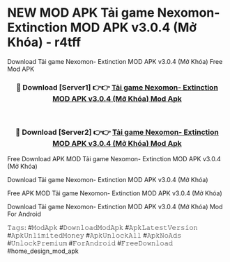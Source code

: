 # NEW MOD APK Tải game Nexomon- Extinction MOD APK v3.0.4 (Mở Khóa) - r4tff
Download Tải game Nexomon- Extinction MOD APK v3.0.4 (Mở Khóa) Free Mod APK

<div align="center">
<h3>🔴 Download [Server1] 👉👉 <a href="https://apk-comot.site?title=Tải_game_Nexomon-_Extinction_MOD_APK_v3.0.4_(Mở_Khóa)">Tải game Nexomon- Extinction MOD APK v3.0.4 (Mở Khóa) Mod Apk</a></h3><br>

<h3>🔴 Download [Server2] 👉👉 <a href="https://apk-comot.site?title=Tải_game_Nexomon-_Extinction_MOD_APK_v3.0.4_(Mở_Khóa)">Tải game Nexomon- Extinction MOD APK v3.0.4 (Mở Khóa) Mod Apk</a></h3>
</div>


Free Download APK MOD Tải game Nexomon- Extinction MOD APK v3.0.4 (Mở Khóa)

Download Tải game Nexomon- Extinction MOD APK v3.0.4 (Mở Khóa) 

Free APK MOD Tải game Nexomon- Extinction MOD APK v3.0.4 (Mở Khóa) 

Download Tải game Nexomon- Extinction MOD APK v3.0.4 (Mở Khóa) Mod For Android

𝚃𝚊𝚐𝚜: #𝙼𝚘𝚍𝙰𝚙𝚔 #𝙳𝚘𝚠𝚗𝚕𝚘𝚊𝚍𝙼𝚘𝚍𝙰𝚙𝚔 #𝙰𝚙𝚔𝙻𝚊𝚝𝚎𝚜𝚝𝚅𝚎𝚛𝚜𝚒𝚘𝚗 #𝙰𝚙𝚔𝚄𝚗𝚕𝚒𝚖𝚒𝚝𝚎𝚍𝙼𝚘𝚗𝚎𝚢 #𝙰𝚙𝚔𝚄𝚗𝚕𝚘𝚌𝚔𝙰𝚕𝚕 #𝙰𝚙𝚔𝙽𝚘𝙰𝚍𝚜 #𝚄𝚗𝚕𝚘𝚌𝚔𝙿𝚛𝚎𝚖𝚒𝚞𝚖 #𝙵𝚘𝚛𝙰𝚗𝚍𝚛𝚘𝚒𝚍 #𝙵𝚛𝚎𝚎𝙳𝚘𝚠𝚗𝚕𝚘𝚊𝚍 #home_design_mod_apk